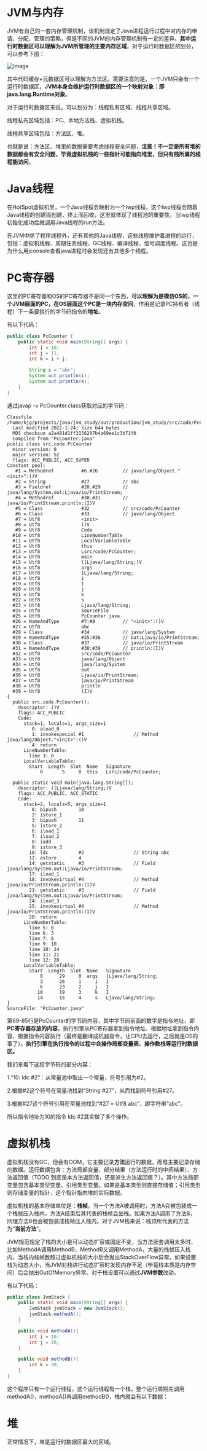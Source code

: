 # JVM与内存

JVM有自己的一套内存管理机制，该机制规定了Java进程运行过程中对内存的申请、分配、管理的策略，但是不同的JVM的内存管理机制有一定的差异。**其中运行时数据区可以理解为JVM所管理的主要内存区域**。对于运行时数据区的划分，可以参考下图：

![image](https://user-images.githubusercontent.com/48977889/150280032-3a1ce1cf-a056-494b-8598-8a9ab81f58f4.png)

其中代码缓存+元数据区可以理解为方法区。需要注意的是，一个JVM只会有一个运行时数据区，**JVM本身会维护运行时数据区的一个映射对象：即java.lang.Runtime对象**。

对于运行时数据区来说，可以划分为：线程私有区域、线程共享区域。

线程私有区域包括：PC、本地方法栈、虚拟机栈。

线程共享区域包括：方法区、堆。

也就是说：方法区、堆里的数据需要考虑线程安全问题，**注意！不一定是所有堆的数据都会有安全问题，毕竟虚拟机栈的一些指针可能指向堆里，但只有栈所属的线程能访问**。

# Java线程

在HotSpot虚拟机里，一个Java线程会映射为一个lwp线程，这个lwp线程会随着Java线程的创建而创建、终止而回收，这里就体现了线程池的重要性。当lwp线程初始化成功后就调用Java线程的run方法。

在JVM中除了程序线程外，还有其他的Java线程，这些线程维护着进程的运行，包括：虚拟机线程、周期任务线程、GC线程、编译线程、信号调度线程。这也是为什么用jconsole查看java进程时会发现还有其他多个线程。

# PC寄存器

这里的PC寄存器和OS的PC寄存器不是同一个东西，**可以理解为是模仿OS的，一个JVM层面的PC，在OS层面这个PC是一块内存空间**，作用是记录PC持有者（线程）下一条要执行的字节码指令的**地址**。

有以下代码：

```java
public class PcCounter {
    public static void main(String[] args) {
        int i = 10;
        int j = 11;
        int k = i + j;

        String s = "abc";
        System.out.println(i);
        System.out.println(k);
    }
}
```

通过javap -v PcCounter.class获取对应的字节码：

```
Classfile /home/kjg/projects/java/jvm_study/out/production/jvm_study/src/code/PcCounter.class
  Last modified 2022-1-24; size 644 bytes
  MD5 checksum a2a481d1ff3156207b4a69ee1c3b71f0
  Compiled from "PcCounter.java"
public class src.code.PcCounter
  minor version: 0
  major version: 52
  flags: ACC_PUBLIC, ACC_SUPER
Constant pool:
   #1 = Methodref          #6.#26         // java/lang/Object."<init>":()V
   #2 = String             #27            // abc
   #3 = Fieldref           #28.#29        // java/lang/System.out:Ljava/io/PrintStream;
   #4 = Methodref          #30.#31        // java/io/PrintStream.println:(I)V
   #5 = Class              #32            // src/code/PcCounter
   #6 = Class              #33            // java/lang/Object
   #7 = Utf8               <init>
   #8 = Utf8               ()V
   #9 = Utf8               Code
  #10 = Utf8               LineNumberTable
  #11 = Utf8               LocalVariableTable
  #12 = Utf8               this
  #13 = Utf8               Lsrc/code/PcCounter;
  #14 = Utf8               main
  #15 = Utf8               ([Ljava/lang/String;)V
  #16 = Utf8               args
  #17 = Utf8               [Ljava/lang/String;
  #18 = Utf8               i
  #19 = Utf8               I
  #20 = Utf8               j
  #21 = Utf8               k
  #22 = Utf8               s
  #23 = Utf8               Ljava/lang/String;
  #24 = Utf8               SourceFile
  #25 = Utf8               PcCounter.java
  #26 = NameAndType        #7:#8          // "<init>":()V
  #27 = Utf8               abc
  #28 = Class              #34            // java/lang/System
  #29 = NameAndType        #35:#36        // out:Ljava/io/PrintStream;
  #30 = Class              #37            // java/io/PrintStream
  #31 = NameAndType        #38:#39        // println:(I)V
  #32 = Utf8               src/code/PcCounter
  #33 = Utf8               java/lang/Object
  #34 = Utf8               java/lang/System
  #35 = Utf8               out
  #36 = Utf8               Ljava/io/PrintStream;
  #37 = Utf8               java/io/PrintStream
  #38 = Utf8               println
  #39 = Utf8               (I)V
{
  public src.code.PcCounter();
    descriptor: ()V
    flags: ACC_PUBLIC
    Code:
      stack=1, locals=1, args_size=1
         0: aload_0
         1: invokespecial #1                  // Method java/lang/Object."<init>":()V
         4: return
      LineNumberTable:
        line 3: 0
      LocalVariableTable:
        Start  Length  Slot  Name   Signature
            0       5     0  this   Lsrc/code/PcCounter;

  public static void main(java.lang.String[]);
    descriptor: ([Ljava/lang/String;)V
    flags: ACC_PUBLIC, ACC_STATIC
    Code:
      stack=2, locals=5, args_size=1
         0: bipush        10
         2: istore_1
         3: bipush        11
         5: istore_2
         6: iload_1
         7: iload_2
         8: iadd
         9: istore_3
        10: ldc           #2                  // String abc
        12: astore        4
        14: getstatic     #3                  // Field java/lang/System.out:Ljava/io/PrintStream;
        17: iload_1
        18: invokevirtual #4                  // Method java/io/PrintStream.println:(I)V
        21: getstatic     #3                  // Field java/lang/System.out:Ljava/io/PrintStream;
        24: iload_3
        25: invokevirtual #4                  // Method java/io/PrintStream.println:(I)V
        28: return
      LineNumberTable:
        line 5: 0
        line 6: 3
        line 7: 6
        line 9: 10
        line 10: 14
        line 11: 21
        line 12: 28
      LocalVariableTable:
        Start  Length  Slot  Name   Signature
            0      29     0  args   [Ljava/lang/String;
            3      26     1     i   I
            6      23     2     j   I
           10      19     3     k   I
           14      15     4     s   Ljava/lang/String;
}
SourceFile: "PcCounter.java"

```

第69-85行是PcCounter的字节码内容，其中字节码前面的数字是指令地址，即**PC寄存器存放的内容**，执行引擎从PC寄存器拿到指令地址、根据地址拿到指令内容、根据指令内容执行（最终是翻译成机器指令，让CPU去运行，之后就是OS的事了）。**执行引擎在执行指令的过程中会操作局部变量表、操作数栈等运行时数据区。**

我们来看下这段字节码的部分内容：

1.“10: ldc           #2”：从常量池中取出一个常量，符号引用为#2。

2.根据#2这个符号在常量池找到“String             #27”，从而找到符号引用#27。

3.根据#27这个符号引用在常量池找到“#27 = Utf8               abc”，即字符串“abc”。

所以指令地址为10的指令 ldc #2其实做了多个操作。

# 虚拟机栈

虚拟机栈没有GC，但会有OOM，它主要记录**方法**运行的数据，而堆主要记录存储的数据。运行数据包含：方法局部变量、部分结果（方法运行时的中间结果）、方法返回值（TODO 到底是本方法返回值，还是派生方法返回值？）。其中方法局部变量包含基本类型变量、引用类型变量。如果是基本类型则直接存储值；引用类型则存储变量的指针，这个指针指向堆的实际数据。

虚拟机栈的基本存储单位是：**栈帧**。当一个方法A被调用时，方法A会被包装成一个栈帧压入栈内，方法A结束后其代表的栈帧会出栈。如果方法A调用了方法B，同理方法B也会被包装成栈帧压入栈内。对于JVM栈来说：栈顶所代表的方法为“**当前方法**”。

JVM规范规定了栈的大小是可以动态扩容或固定不变，当方法嵌套调用太多时，比如MethodA调用MethodB，MethodB又调用MethodA，大量的栈帧压入栈内，当栈内栈帧数超过虚拟机栈的大小后会抛出StackOverFlow异常。如果设置栈为动态大小，当JVM对栈进行动态扩容时发现内存不足（毕竟栈本质是内存空间）后会抛出OutOfMemory异常。对于栈设置可以通过**JVM参数**改动。

有以下代码：

```java
public class JvmStack {
    public static void main(String[] args) {
        JvmStack jvmStack = new JvmStack();
        jvmStack.methodA();
    }

    public void methodA(){
        int i = 10;
        int j = 20;
    }

    public void methodB(){
        int k = 30;
    }
}
```

这个程序只有一个运行线程，这个运行线程有一个栈，整个运行周期先调用methodA()，methodA()再调用methodB()，栈内就会有以下数据：



# 堆

正常情况下，堆是运行时数据区最大的区域。